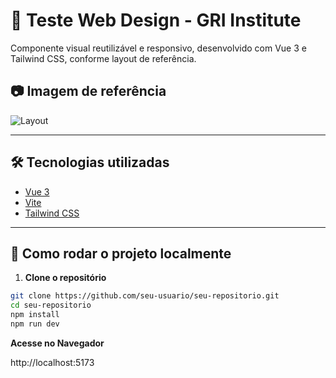# 🧪 Teste Web Design - GRI Institute

Componente visual reutilizável e responsivo, desenvolvido com Vue 3 e Tailwind CSS, conforme layout de referência.

## 📷 Imagem de referência

![Layout](https://cdn.griinstitute.org/uploads/files/web_design_test_2025_8_05_01_22_16_1754356936.png)

---

## 🛠 Tecnologias utilizadas

- [Vue 3](https://vuejs.org/)
- [Vite](https://vitejs.dev/)
- [Tailwind CSS](https://tailwindcss.com/)

---

## 🚀 Como rodar o projeto localmente

1. **Clone o repositório**

```bash
git clone https://github.com/seu-usuario/seu-repositorio.git
cd seu-repositorio
npm install
npm run dev
```
**Acesse no Navegador**

http://localhost:5173